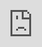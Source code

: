 ```yaml
---
layout: post
date:   2021-04-18
image: "/conflict_urbanism_sp2021/images/abouelenin_audioimage02.png"
title:  "Transnationalism across the US-Mexican Border"
author: "Alina Abouelenin"
---
```


#### A record surge of remittances in spite of Mexican migrant exodus  


This narrative map considers the topic, Conflict Urbanism, through the lens of transnationalism specifically in the form of remittance flows and the movement of people as a result of migration and reverse migration.


Over the past few years we have witnessed a very distinct narrative being crafted under the Trump administration, where border control and hostile immigration policies became a vital aspect of the presidential campaign. Yet, even before Trump took office, Mexican migration has been declining, with more Mexican immigrants returning to Mexico voluntarily than coming into the US (Council on Foreign Relations 2021; Gonzalez-Barrera 2020), indicating a trend of reverse migration taking place.  From 2010 to 2018, the US undocumented population declined by a total of 2.6 million, due to many returning back to Mexico (Warren 2020). Curiously, around the same time that Mexican migration has been declining, the amount of remittances from the US to Mexico has steadily been increasing and in 2020, with remittances around the world suffering a massive hit due to Covid-19 impacts, Mexico has reached an all-time record with almost $40 billions of remittances being sent back to Mexico, approximately equal to 4 percent of Mexico’s GDP (Federal Reserve 2020). Flows from the US to Mexico have grown to become the single largest bilateral transfer of remittances in the world. Between 2014 and 2017 alone, the corridor grew by 42.7% from $24 billion to $34.70 billion in 2017 (FinsMe 2020).


 These trends, as interesting as they are, remain just that – trends and numbers. The goal of this project was to create a human driven narrative map that would explore the topics of remittances and migration from a different perspective - one that gives the data and numbers, names and stories. What are some of the anecdotal reasons why Mexicans left for the US? How do they explain the increasing number of remittances being sent back? Why are they choosing to return back to Mexico? Through field work conducted in Sunset Park, New York and a series of interviews, an intricate narrative unfolded of family networks across the border. These are demonstrated in the map below as well as the audio pieces at the end. 


![Narrative Map of Transnationalism across the US-Mexican Border told through the stories of three different family network](/conflict_urbanism_sp2021/images/abouelenin_map_2.jpg)


![description of image](/conflict_urbanism_sp2021/images/abouelenin_audioimage01.png)


<div class="iframe-column"><iframe src="https://soundcloud.com/brunomars/bruno-mars-anderson-paak-silk" style="position:absolute;top:0;left:0;width:100%;height:100%;" frameborder="0"></iframe></div>


![description of image](/conflict_urbanism_sp2021/images/abouelenin_audioimage02.png)


<div class="iframe-column"><iframe src="https://soundcloud.com/alina-abouelenin/juan-audio-story" style="position:absolute;top:0;left:0;width:100%;height:100%;" frameborder="0"></iframe></div>


![description of image](/conflict_urbanism_sp2021/images/abouelenin_audioimage03.png)


<div class="iframe-column"><iframe src="https://soundcloud.com/brunomars/bruno-mars-anderson-paak-silk" style="position:absolute;top:0;left:0;width:100%;height:100%;" frameborder="0"></iframe></div>
